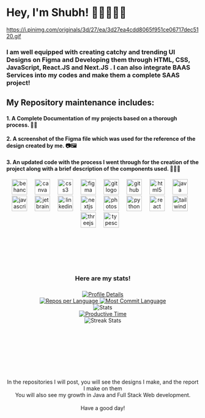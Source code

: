 # Hey, I'm Shubh! 👋🏽🙇🏽‍♂️

https://i.pinimg.com/originals/3d/27/ea/3d27ea4cdd8065f951ce06717dec5120.gif

### I am well equipped with creating catchy and trending UI Designs on Figma and Developing them through HTML, CSS, JavaScript, React.JS and Next.JS . I can also integrate BAAS Services into my codes and make them a complete SAAS project! 

## My Repository maintenance includes:

#### 1. A Complete Documentation of my projects based on a thorough process. 📄📄

#### 2. A screenshot of the Figma file which was used for the reference of the design created by me. 📷🖼️
#### 3. An updated code with the process I went through for the creation of the project along with a brief description of the components used. 🧑🏽‍💻

<div align="center" style="gap: '5px'">
  <img src="https://cdn.jsdelivr.net/gh/devicons/devicon/icons/behance/behance-original.svg" height="40" alt="behance logo"  />
  <img width="12" />
  
  <img src="https://cdn.jsdelivr.net/gh/devicons/devicon/icons/canva/canva-original.svg" height="40" alt="canva logo"  />
  <img width="12" />
  
  <img src="https://cdn.jsdelivr.net/gh/devicons/devicon/icons/css3/css3-original.svg" height="40" alt="css3 logo"  />
  <img width="12" />
  
  <img src="https://cdn.jsdelivr.net/gh/devicons/devicon/icons/figma/figma-original.svg" height="40" alt="figma logo"  />
  <img width="12" />
  
  <img src="https://cdn.jsdelivr.net/gh/devicons/devicon/icons/git/git-original.svg" height="40" alt="git logo"  />
  <img width="12" />
  
  <img src="https://cdn.jsdelivr.net/gh/devicons/devicon/icons/github/github-original.svg" height="40" alt="github logo"  />
  <img width="12" />
  
  <img src="https://cdn.jsdelivr.net/gh/devicons/devicon/icons/html5/html5-original.svg" height="40" alt="html5 logo"  />
  <img width="12" />
  
  <img src="https://cdn.jsdelivr.net/gh/devicons/devicon/icons/java/java-original.svg" height="40" alt="java logo"  />
  <img width="12" />
  
  <img src="https://cdn.jsdelivr.net/gh/devicons/devicon/icons/javascript/javascript-original.svg" height="40" alt="javascript logo"  />
  <img width="12" />
  
  <img src="https://cdn.jsdelivr.net/gh/devicons/devicon/icons/jetbrains/jetbrains-original.svg" height="40" alt="jetbrains logo"  />
  <img width="12" />
  
  <img src="https://cdn.jsdelivr.net/gh/devicons/devicon/icons/linkedin/linkedin-original.svg" height="40" alt="linkedin logo"  />
  <img width="12" />
  
  <img src="https://cdn.jsdelivr.net/gh/devicons/devicon/icons/nextjs/nextjs-original.svg" height="40" alt="nextjs logo"  />
  <img width="12" />
 
  <img src="https://cdn.jsdelivr.net/gh/devicons/devicon/icons/photoshop/photoshop-plain.svg" height="40" alt="photoshop logo"  />
  <img width="12" />
  
  <img src="https://cdn.jsdelivr.net/gh/devicons/devicon/icons/python/python-original.svg" height="40" alt="python logo"  />
  <img width="12" />
  
  <img src="https://cdn.jsdelivr.net/gh/devicons/devicon/icons/react/react-original.svg" height="40" alt="react logo"  />
  <img width="12" />
  
  <img src="https://cdn.jsdelivr.net/gh/devicons/devicon/icons/tailwindcss/tailwindcss-original-wordmark.svg" height="40" alt="tailwindcss logo"  />
  <img width="12" />
  
  <img src="https://cdn.jsdelivr.net/gh/devicons/devicon/icons/threejs/threejs-original.svg" height="40" alt="threejs logo"  />
  <img width="12" />
  
  <img src="https://cdn.jsdelivr.net/gh/devicons/devicon/icons/typescript/typescript-original.svg" height="40" alt="typescript logo"  />
  <img width="12" />
</div>

###

<br clear="both">

<h3 align="left"></h3>

###

<br clear="both">

<br clear="both">

<h3 align="left"></h3>

###

<h3 align="center">Here are my stats!</h3>

###


<div align="center">
  <a href="https://github.com/Stoic-Coder2003">
    <img src="https://github-profile-summary-cards.vercel.app/api/cards/profile-details?username=Stoic-Coder2003&theme=tokyonight" alt="Profile Details">
  </a>
  <br>
  <a href="https://github.com/Stoic-Coder2003">
    <img src="https://github-profile-summary-cards.vercel.app/api/cards/repos-per-language?username=Stoic-Coder2003&theme=tokyonight" alt="Repos per Language">
  </a>
  <a href="https://github.com/Stoic-Coder2003">
    <img src="https://github-profile-summary-cards.vercel.app/api/cards/most-commit-language?username=Stoic-Coder2003&theme=tokyonight" alt="Most Commit Language">
  </a>
  <br>
  <img src="https://github-profile-summary-cards.vercel.app/api/cards/stats?username=Stoic-Coder2003&theme=tokyonight" alt="Stats">
  <br>
  <a href="https://github.com/Stoic-Coder2003">
    <img src="https://github-profile-summary-cards.vercel.app/api/cards/productive-time?username=Stoic-Coder2003&theme=tokyonight" alt="Productive Time">
  </a>
  <br>
  <img src="https://github-readme-streak-stats.herokuapp.com/?user=Stoic-Coder2003&theme=tokyonight" alt="Streak Stats">
</div>


###

<br clear="both">

<h3 align="left"></h3>

###

<br clear="both">

<h3 align="left"></h3>

###

<br clear="both">

<h3 align="left"></h3>

###

<p align="center">In the repositories I will post, you will see the designs I make, and the report I make on them<br>You will also see my growth in Java and Full Stack Web development.<br><br>Have a good day!</p>

###
